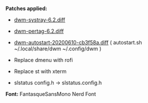 
**Patches applied:**
- [dwm-systray-6.2.diff](https://dwm.suckless.org/patches/systray/dwm-systray-6.2.diff)
- [dwm-pertag-6.2.diff](https://dwm.suckless.org/patches/pertag/dwm-pertag-6.2.diff)
- [dwm-autostart-20200610-cb3f58a.diff](https://dwm.suckless.org/patches/autostart/dwm-autostart-20161205-bb3bd6f.diff) ( autostart.sh ~/.local/share/dwm ~/.config/dwm )
- Replace dmenu with rofi
- Replace st with xterm


- slstatus config.h -> slstatus.config.h

**Font:**
FantasqueSansMono Nerd Font 
